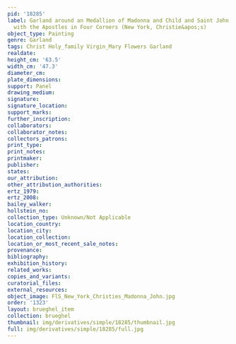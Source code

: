 ```yaml
---
pid: '18285'
label: Garland around an Medallion of Madonna and Child and Saint John the Baptist,
  with the Apostles in Four Corners (New York, Christie&apos;s)
object_type: Painting
genre: Garland
tags: Christ Holy_family Virgin_Mary Flowers Garland
realdate: 
height_cm: '63.5'
width_cm: '47.3'
diameter_cm: 
plate_dimensions: 
support: Panel
drawing_medium: 
signature: 
signature_location: 
support_marks: 
further_inscription: 
collaborators: 
collaborator_notes: 
collectors_patrons: 
print_type: 
print_notes: 
printmaker: 
publisher: 
states: 
our_attribution: 
other_attribution_authorities: 
ertz_1979: 
ertz_2008: 
bailey_walker: 
hollstein_no: 
collection_type: Unknown/Not Applicable
location_country: 
location_city: 
location_collection: 
location_or_most_recent_sale_notes: 
provenance: 
bibliography: 
exhibition_history: 
related_works: 
copies_and_variants: 
curatorial_files: 
external_resources: 
object_image: FlS_New_York_Christies_Madonna_John.jpg
order: '1323'
layout: brueghel_item
collection: brueghel
thumbnail: img/derivatives/simple/18285/thumbnail.jpg
full: img/derivatives/simple/18285/full.jpg
---
```

